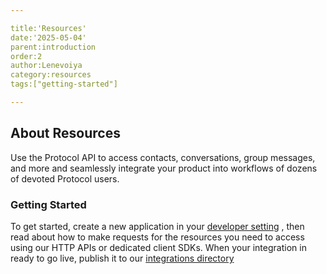 ```yaml
---

title:'Resources'
date:'2025-05-04'
parent:introduction
order:2
author:Lenevoiya
category:resources
tags:["getting-started"]

---
```


## About Resources
Use the Protocol API to access contacts, conversations, group messages, and more and seamlessly integrate your product into workflows of dozens of devoted Protocol users.

### Getting Started
To get started, create a new application in your [developer setting](/dev-settings) , then read about how to make requests for the resources you need to 
access using our HTTP APIs or dedicated client SDKs. When your integration in ready to go live, publish it to our [integrations directory](/intergration-directory)